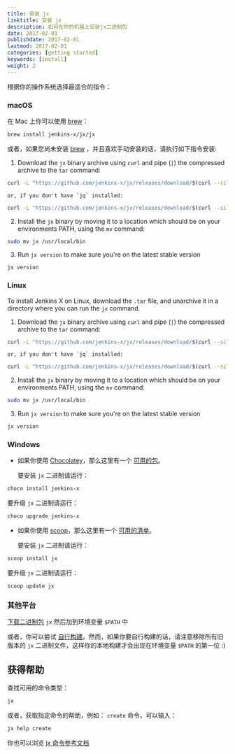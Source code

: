 ```yaml
---
title: 安装 jx
linktitle: 安装 jx
description: 如何在你的机器上安装jx二进制包
date: 2017-02-01
publishdate: 2017-02-01
lastmod: 2017-02-01
categories: [getting started]
keywords: [install]
weight: 2
---
```


根据你的操作系统选择最适合的指令：

### macOS

在 Mac 上你可以使用 [brew](https://brew.sh/)：

```sh
brew install jenkins-x/jx/jx
```

或者，如果您尚未安装 [brew](https://brew.sh/) ，并且喜欢手动安装的话，请执行如下指令安装:

1. Download the `jx` binary archive using `curl` and pipe (`|`) the compressed archive to
    the `tar` command:

```sh
curl -L "https://github.com/jenkins-x/jx/releases/download/$(curl --silent https://api.github.com/repos/jenkins-x/jx/releases/latest | jq -r '.tag_name')/jx-darwin-amd64.tar.gz" | tar xzv "jx"
```

    or, if you don't have `jq` installed:

```sh
curl -L "https://github.com/jenkins-x/jx/releases/download/$(curl --silent "https://github.com/jenkins-x/jx/releases/latest" | sed 's#.*tag/\(.*\)\".*#\1#')/jx-darwin-amd64.tar.gz" | tar xzv "jx"
```

2. Install the `jx` binary by moving it to a location which should be on your environments PATH, using
    the `mv` command:

```sh
sudo mv jx /usr/local/bin
```

3. Run `jx version` to make sure you're on the latest stable version

```sh
jx version
```

### Linux

To install Jenkins X on Linux, download the `.tar` file, and unarchive it in a directory where you can run the `jx` command.

1. Download the `jx` binary archive using `curl` and pipe (`|`) the compressed archive to
    the `tar` command:

```sh
curl -L "https://github.com/jenkins-x/jx/releases/download/$(curl --silent https://api.github.com/repos/jenkins-x/jx/releases/latest | jq -r '.tag_name')/jx-linux-amd64.tar.gz" | tar xzv "jx"
```

    or, if you don't have `jq` installed:

```sh
curl -L "https://github.com/jenkins-x/jx/releases/download/$(curl --silent "https://github.com/jenkins-x/jx/releases/latest" | sed 's#.*tag/\(.*\)\".*#\1#')/jx-linux-amd64.tar.gz" | tar xzv "jx"
```

2. Install the `jx` binary by moving it to a location which should be on your environments PATH, using
    the `mv` command:

```sh
sudo mv jx /usr/local/bin
```

3. Run `jx version` to make sure you're on the latest stable version

```sh
jx version
```

### Windows

- 如果你使用 [Chocolatey](https://chocolatey.org/)，那么这里有一个 [可用的包](https://chocolatey.org/packages/jenkins-x)。

  要安装 `jx` 二进制请运行：

```sh
choco install jenkins-x
```

  要升级 `jx` 二进制请运行：

```sh
choco upgrade jenkins-x
```

- 如果你使用 [scoop](https://scoop.sh)，那么这里有一个 [可用的清单](https://github.com/lukesampson/scoop/blob/master/bucket/jx.json)。

  要安装 `jx` 二进制请运行：

```sh
scoop install jx
```

  要升级 `jx` 二进制请运行：

```sh
scoop update jx
```

### 其他平台

[下载二进制包](https://github.com/jenkins-x/jx/releases) `jx` 然后加到环境变量 `$PATH` 中

或者，你可以尝试 [自行构建](https://github.com/jenkins-x/jx/blob/master/docs/contributing/hacking.md)。然而，如果你要自行构建的话，请注意移除所有旧版本的 `jx` 二进制文件，这样你的本地构建才会出现在环境变量 `$PATH` 的第一位 :)

## 获得帮助

查找可用的命令类型：

```sh
jx
```

或者，获取指定命令的帮助，例如： `create` 命令，可以输入：

```sh
jx help create
```

你也可以浏览 [jx 命令参考文档](/commands/jx/)
